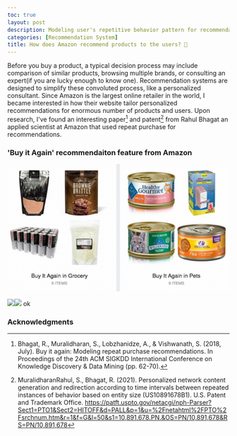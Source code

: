 ```yaml
---
toc: true
layout: post
description: Modeling user's repetitive behavior pattern for recommendation system
categories: [Recommendation System]
title: How does Amazon recommend products to the users? 🔎
---
```


Before you buy a product, a typical decision process may include comparison of similar products, browsing multiple brands, or consulting an expert(if you are lucky enough to know one). Recommendation systems are designed to simplify these convoluted process, like a personalized consultant. Since Amazon is the largest online retailer in the world, I became interested in how their website tailor personalized recommendations for enormous number of products and users. Upon research, I've found an interesting paper[^1] and patent[^2] from Rahul Bhagat an applied scientist at Amazon that used repeat purchase for recommendations.




### 'Buy it Again' recommendaiton feature from Amazon
![bia](../images/amazon/bia.png)


<img src="https://render.githubusercontent.com/render/math?math=P_{A_{i}}\left(t_{k+1}=t \mid t_{1,}, t_{2,}, t_{3}, \ldots t_{k}\right)"> 
ok
<img src="https://render.githubusercontent.com/render/math?math=e^{i \pi} = -1" style="float:left">

### Acknowledgments
[^1]:Bhagat, R., Muralidharan, S., Lobzhanidze, A., & Vishwanath, S. (2018, July). Buy it again: Modeling repeat purchase recommendations. In Proceedings of the 24th ACM SIGKDD International Conference on Knowledge Discovery & Data Mining (pp. 62-70).
[^2]:MuralidharanRahul, S., Bhagat, R. (2021). Personalized network content generation and redirection according to time intervals between repeated instances of behavior based on entity size (US10891678B1). U.S. Patent and Trademark Office. https://patft.uspto.gov/netacgi/nph-Parser?Sect1=PTO1&Sect2=HITOFF&d=PALL&p=1&u=%2Fnetahtml%2FPTO%2Fsrchnum.htm&r=1&f=G&l=50&s1=10,891,678.PN.&OS=PN/10,891,678&RS=PN/10,891,678

